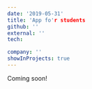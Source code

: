 ```yaml
---
date: '2019-05-31'
title: 'App fo'r students
github: ''
external: ''
tech:

company: ''
showInProjects: true
---
```


Coming soon!